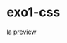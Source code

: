 # exo1-css

la <a href="https://htmlpreview.github.io/?https://github.com/quet-romain/Exo1-Css-1/blob/master/index.html">preview</a>
